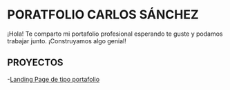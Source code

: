 # PORATFOLIO CARLOS SÁNCHEZ

¡Hola! Te comparto mi portafolio profesional esperando te guste y podamos trabajar junto. ¡Construyamos algo genial!

## PROYECTOS

-[Landing Page de tipo portafolio](https://Gilmhar.github.io/landingpageCS)